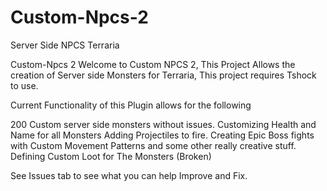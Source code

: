 # Custom-Npcs-2
Server Side NPCS Terraria

Custom-Npcs 2
Welcome to Custom NPCS 2, This Project Allows the creation of Server side Monsters for Terraria, This project requires Tshock to use.

Current Functionality of this Plugin allows for the following

200 Custom server side monsters without issues. Customizing Health and Name for all Monsters Adding Projectiles to fire. Creating Epic Boss fights with Custom Movement Patterns and some other really creative stuff. Defining Custom Loot for The Monsters (Broken)

See Issues tab to see what you can help Improve and Fix.
